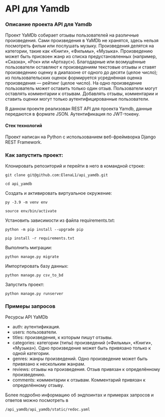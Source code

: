 # API для Yamdb
### Описание проекта API для Yamdb

Проект YaMDb собирает отзывы пользователей на различные произведения.
Сами произведения в YaMDb не хранятся, здесь нельзя посмотреть фильм или послушать музыку.
Произведения делятся на категории, такие как «Книги», «Фильмы», «Музыка». 
Произведению может быть присвоен жанр из списка предустановленных (например, «Сказка», «Рок» или «Артхаус»). 
Благодарные или возмущённые пользователи оставляют к произведениям текстовые отзывы и ставят произведению оценку в диапазоне от одного до десяти (целое число); из пользовательских оценок формируется усреднённая оценка произведения — рейтинг (целое число). На одно произведение пользователь может оставить только один отзыв.
Пользователи могут оставлять комментарии к отзывам.
Добавлять отзывы, комментарии и ставить оценки могут только аутентифицированные пользователи.

В данном проекте реализован REST API для проекта Yamdb, данные передаются в формате JSON.
Аутентификация по JWT-токену. 

#### Стек технологий
Проект написан на Python с использованием веб-фреймворка Django REST Framework.

### Как запустить проект:

Клонировать репозиторий и перейти в него в командной строке:

```
git clone git@github.com:ElenaL1/api_yamdb.git
```

```
cd api_yamdb
```

Cоздать и активировать виртуальное окружение:

```
py -3.9 -m venv env
```

```
source env/bin/activate
```

Установить зависимости из файла requirements.txt:

```
python -m pip install --upgrade pip
```

```
pip install -r requirements.txt
```

Выполнить миграции:

```
python manage.py migrate
```

Импортировать базу данных:

```
python manage.py csv_to_bd
```

Запустить проект:

```
python manage.py runserver
```

### Примеры запросов

Ресурсы API YaMDb
- auth: аутентификация.
- users: пользователи.
- titles: произведения, к которым пишут отзывы.
- categories: категории (типы) произведений («Фильмы», «Книги», «Музыка»). Одно произведение может быть привязано только к одной категории.
- genres: жанры произведений. Одно произведение может быть привязано к нескольким жанрам.
- reviews: отзывы на произведения. Отзыв привязан к определённому произведению.
- comments: комментарии к отзывам. Комментарий привязан к определённому отзыву.

Более подробно информацию об эндпоинтах и примерах запросов и ответов можно посмотреть в 
```
/api_yamdb/api_yamdb/static/redoc.yaml
```